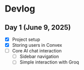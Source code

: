 # Devlog

## Day 1 (June 9, 2025)

- [x] Project setup
- [x] Storing users in Convex
- [ ] Core AI chat interaction
  - [ ] Sidebar navigation
  - [ ] Simple interaction with Groq

